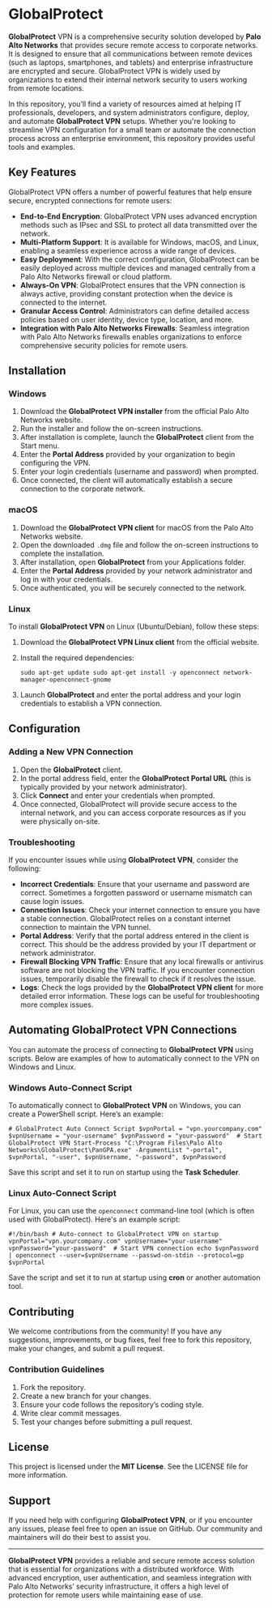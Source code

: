 # GlobalProtect

**GlobalProtect** VPN is a comprehensive security solution developed by **Palo Alto Networks** that provides secure remote access to corporate networks. It is designed to ensure that all communications between remote devices (such as laptops, smartphones, and tablets) and enterprise infrastructure are encrypted and secure. GlobalProtect VPN is widely used by organizations to extend their internal network security to users working from remote locations.

In this repository, you’ll find a variety of resources aimed at helping IT professionals, developers, and system administrators configure, deploy, and automate **GlobalProtect VPN** setups. Whether you're looking to streamline VPN configuration for a small team or automate the connection process across an enterprise environment, this repository provides useful tools and examples.

## Key Features

GlobalProtect VPN offers a number of powerful features that help ensure secure, encrypted connections for remote users:

- **End-to-End Encryption**: GlobalProtect VPN uses advanced encryption methods such as IPsec and SSL to protect all data transmitted over the network.
- **Multi-Platform Support**: It is available for Windows, macOS, and Linux, enabling a seamless experience across a wide range of devices.
- **Easy Deployment**: With the correct configuration, GlobalProtect can be easily deployed across multiple devices and managed centrally from a Palo Alto Networks firewall or cloud platform.
- **Always-On VPN**: GlobalProtect ensures that the VPN connection is always active, providing constant protection when the device is connected to the internet.
- **Granular Access Control**: Administrators can define detailed access policies based on user identity, device type, location, and more.
- **Integration with Palo Alto Networks Firewalls**: Seamless integration with Palo Alto Networks firewalls enables organizations to enforce comprehensive security policies for remote users.

## Installation

### Windows

1. Download the **GlobalProtect VPN installer** from the official Palo Alto Networks website.
2. Run the installer and follow the on-screen instructions.
3. After installation is complete, launch the **GlobalProtect** client from the Start menu.
4. Enter the **Portal Address** provided by your organization to begin configuring the VPN.
5. Enter your login credentials (username and password) when prompted.
6. Once connected, the client will automatically establish a secure connection to the corporate network.

### macOS

1. Download the **GlobalProtect VPN client** for macOS from the Palo Alto Networks website.
2. Open the downloaded `.dmg` file and follow the on-screen instructions to complete the installation.
3. After installation, open **GlobalProtect** from your Applications folder.
4. Enter the **Portal Address** provided by your network administrator and log in with your credentials.
5. Once authenticated, you will be securely connected to the network.

### Linux

To install **GlobalProtect VPN** on Linux (Ubuntu/Debian), follow these steps:

1. Download the **GlobalProtect VPN Linux client** from the official website.
2. Install the required dependencies:


    `sudo apt-get update sudo apt-get install -y openconnect network-manager-openconnect-gnome`
    
3. Launch **GlobalProtect** and enter the portal address and your login credentials to establish a VPN connection.

## Configuration

### Adding a New VPN Connection

1. Open the **GlobalProtect** client.
2. In the portal address field, enter the **GlobalProtect Portal URL** (this is typically provided by your network administrator).
3. Click **Connect** and enter your credentials when prompted.
4. Once connected, GlobalProtect will provide secure access to the internal network, and you can access corporate resources as if you were physically on-site.

### Troubleshooting

If you encounter issues while using **GlobalProtect VPN**, consider the following:

- **Incorrect Credentials**: Ensure that your username and password are correct. Sometimes a forgotten password or username mismatch can cause login issues.
- **Connection Issues**: Check your internet connection to ensure you have a stable connection. GlobalProtect relies on a constant internet connection to maintain the VPN tunnel.
- **Portal Address**: Verify that the portal address entered in the client is correct. This should be the address provided by your IT department or network administrator.
- **Firewall Blocking VPN Traffic**: Ensure that any local firewalls or antivirus software are not blocking the VPN traffic. If you encounter connection issues, temporarily disable the firewall to check if it resolves the issue.
- **Logs**: Check the logs provided by the **GlobalProtect VPN client** for more detailed error information. These logs can be useful for troubleshooting more complex issues.

## Automating GlobalProtect VPN Connections

You can automate the process of connecting to **GlobalProtect VPN** using scripts. Below are examples of how to automatically connect to the VPN on Windows and Linux.

### Windows Auto-Connect Script

To automatically connect to **GlobalProtect VPN** on Windows, you can create a PowerShell script. Here’s an example:


`# GlobalProtect Auto Connect Script $vpnPortal = "vpn.yourcompany.com" $vpnUsername = "your-username" $vpnPassword = "your-password"  # Start GlobalProtect VPN Start-Process "C:\Program Files\Palo Alto Networks\GlobalProtect\PanGPA.exe" -ArgumentList "-portal", $vpnPortal, "-user", $vpnUsername, "-password", $vpnPassword`

Save this script and set it to run on startup using the **Task Scheduler**.

### Linux Auto-Connect Script

For Linux, you can use the `openconnect` command-line tool (which is often used with GlobalProtect). Here's an example script:


`#!/bin/bash # Auto-connect to GlobalProtect VPN on startup  vpnPortal="vpn.yourcompany.com" vpnUsername="your-username" vpnPassword="your-password"  # Start VPN connection echo $vpnPassword | openconnect --user=$vpnUsername --passwd-on-stdin --protocol=gp $vpnPortal`

Save the script and set it to run at startup using **cron** or another automation tool.

## Contributing

We welcome contributions from the community! If you have any suggestions, improvements, or bug fixes, feel free to fork this repository, make your changes, and submit a pull request.

### Contribution Guidelines

1. Fork the repository.
2. Create a new branch for your changes.
3. Ensure your code follows the repository’s coding style.
4. Write clear commit messages.
5. Test your changes before submitting a pull request.

## License

This project is licensed under the **MIT License**. See the LICENSE file for more information.

## Support

If you need help with configuring **GlobalProtect VPN**, or if you encounter any issues, please feel free to open an issue on GitHub. Our community and maintainers will do their best to assist you.

---

**GlobalProtect VPN** provides a reliable and secure remote access solution that is essential for organizations with a distributed workforce. With advanced encryption, user authentication, and seamless integration with Palo Alto Networks’ security infrastructure, it offers a high level of protection for remote users while maintaining ease of use.
